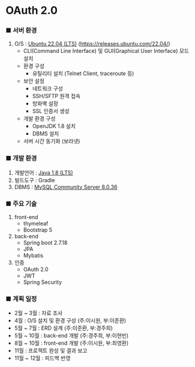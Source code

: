 # OAuth 2.0

### ■ 서버 환경
1. O/S : [Ubuntu 22.04 (LTS)](https://ubuntu.com/download/desktop) (https://releases.ubuntu.com/22.04/)
    - CLI(Command Line Interface) 및 GUI(Graphical User Interface) 모드 설치
    - 환경 구성 
        - 유틸리티 설치 (Telnet Client, traceroute 등)
    - 보안 설정
        - 네트워크 구성
        - SSH/SFTP 원격 접속
        - 방화벽 설정
        - SSL 인증서 생성
    - 개발 환경 구성
        - OpenJDK 1.8 설치
        - DBMS 설치
   - 서버 시간 동기화 (보라넷)

### ■ 개발 환경
1. 개발언어 : [Java 1.8 (LTS)](https://github.com/ojdkbuild/ojdkbuild)
2. 빌드도구 : Gradle
3. DBMS : [MySQL Community Server 8.0.36](https://dev.mysql.com/downloads/windows/installer/8.0.html)

### ■ 주요 기술
1. front-end
    - thymeleaf
    - Bootstrap 5
2. back-end
    - Spring boot 2.7.18
    - JPA
    - Mybatis
3. 인증
    - OAuth 2.0
    - JWT
    - Spring Security

### ■ 계획 일정
- 2월 ~ 3월 : 자료 조사
- 4월 : O/S 설치 및 환경 구성 (주:이시원, 부:이준환)
- 5월 ~ 7월 : ERD 설계 (주:이준환, 부:경주희)
- 5월 ~ 10월 : back-end 개발 (주:경주희, 부:이현빈)
- 8월 ~ 10월 : front-end 개발 (주:이시원, 부:최영환)
- 11월 : 프로젝트 완성 및 결과 보고
- 11월 ~ 12월 : 피드백 반영
